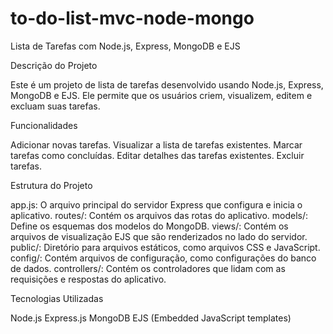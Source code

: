 # to-do-list-mvc-node-mongo

Lista de Tarefas com Node.js, Express, MongoDB e EJS

Descrição do Projeto

Este é um projeto de lista de tarefas desenvolvido usando Node.js, Express, MongoDB e EJS. 
Ele permite que os usuários criem, visualizem, editem e excluam suas tarefas.

Funcionalidades

Adicionar novas tarefas.
Visualizar a lista de tarefas existentes.
Marcar tarefas como concluídas.
Editar detalhes das tarefas existentes.
Excluir tarefas.

Estrutura do Projeto

app.js: O arquivo principal do servidor Express que configura e inicia o aplicativo.
routes/: Contém os arquivos das rotas do aplicativo.
models/: Define os esquemas dos modelos do MongoDB.
views/: Contém os arquivos de visualização EJS que são renderizados no lado do servidor.
public/: Diretório para arquivos estáticos, como arquivos CSS e JavaScript.
config/: Contém arquivos de configuração, como configurações do banco de dados.
controllers/: Contém os controladores que lidam com as requisições e respostas do aplicativo.

Tecnologias Utilizadas

Node.js
Express.js
MongoDB
EJS (Embedded JavaScript templates)
